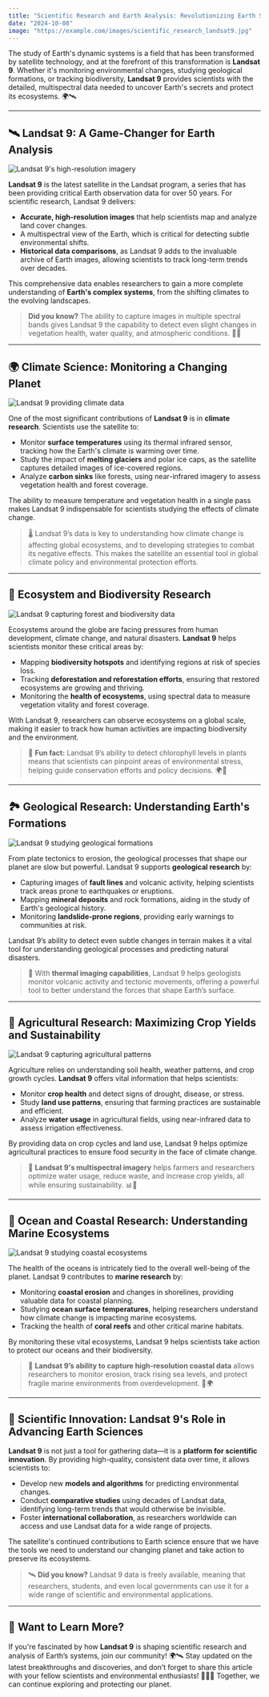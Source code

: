 ```yaml
---
title: "Scientific Research and Earth Analysis: Revolutionizing Earth Science with Landsat 9"
date: "2024-10-08"
image: "https://example.com/images/scientific_research_landsat9.jpg"
---
```


The study of Earth's dynamic systems is a field that has been transformed by satellite technology, and at the forefront of this transformation is **Landsat 9**. Whether it's monitoring environmental changes, studying geological formations, or tracking biodiversity, **Landsat 9** provides scientists with the detailed, multispectral data needed to uncover Earth's secrets and protect its ecosystems. 🌍🛰️

---

## 🛰️ **Landsat 9: A Game-Changer for Earth Analysis**

![Landsat 9's high-resolution imagery](https://example.com/images/landsat9_scientific_data.jpg)

**Landsat 9** is the latest satellite in the Landsat program, a series that has been providing critical Earth observation data for over 50 years. For scientific research, Landsat 9 delivers:

- **Accurate, high-resolution images** that help scientists map and analyze land cover changes.
- A multispectral view of the Earth, which is critical for detecting subtle environmental shifts.
- **Historical data comparisons**, as Landsat 9 adds to the invaluable archive of Earth images, allowing scientists to track long-term trends over decades.

This comprehensive data enables researchers to gain a more complete understanding of **Earth's complex systems**, from the shifting climates to the evolving landscapes.

> **Did you know?** The ability to capture images in multiple spectral bands gives Landsat 9 the capability to detect even slight changes in vegetation health, water quality, and atmospheric conditions. 🌿🌊

---

## 🌍 **Climate Science: Monitoring a Changing Planet**

![Landsat 9 providing climate data](https://example.com/images/landsat9_climate_data.jpg)

One of the most significant contributions of **Landsat 9** is in **climate research**. Scientists use the satellite to:

- Monitor **surface temperatures** using its thermal infrared sensor, tracking how the Earth's climate is warming over time.
- Study the impact of **melting glaciers** and polar ice caps, as the satellite captures detailed images of ice-covered regions.
- Analyze **carbon sinks** like forests, using near-infrared imagery to assess vegetation health and forest coverage.

The ability to measure temperature and vegetation health in a single pass makes Landsat 9 indispensable for scientists studying the effects of climate change.

> 🌡️ Landsat 9’s data is key to understanding how climate change is affecting global ecosystems, and to developing strategies to combat its negative effects. This makes the satellite an essential tool in global climate policy and environmental protection efforts.

---

## 🌱 **Ecosystem and Biodiversity Research**

![Landsat 9 capturing forest and biodiversity data](https://example.com/images/landsat9_ecosystem_biodiversity.jpg)

Ecosystems around the globe are facing pressures from human development, climate change, and natural disasters. **Landsat 9** helps scientists monitor these critical areas by:

- Mapping **biodiversity hotspots** and identifying regions at risk of species loss.
- Tracking **deforestation and reforestation efforts**, ensuring that restored ecosystems are growing and thriving.
- Monitoring the **health of ecosystems**, using spectral data to measure vegetation vitality and forest coverage.

With Landsat 9, researchers can observe ecosystems on a global scale, making it easier to track how human activities are impacting biodiversity and the environment.

> 🌱 **Fun fact:** Landsat 9’s ability to detect chlorophyll levels in plants means that scientists can pinpoint areas of environmental stress, helping guide conservation efforts and policy decisions. 🌍🌿

---

## 🏞️ **Geological Research: Understanding Earth's Formations**

![Landsat 9 studying geological formations](https://example.com/images/landsat9_geological_research.jpg)

From plate tectonics to erosion, the geological processes that shape our planet are slow but powerful. Landsat 9 supports **geological research** by:

- Capturing images of **fault lines** and volcanic activity, helping scientists track areas prone to earthquakes or eruptions.
- Mapping **mineral deposits** and rock formations, aiding in the study of Earth's geological history.
- Monitoring **landslide-prone regions**, providing early warnings to communities at risk.

Landsat 9’s ability to detect even subtle changes in terrain makes it a vital tool for understanding geological processes and predicting natural disasters.

> 🌋 With **thermal imaging capabilities**, Landsat 9 helps geologists monitor volcanic activity and tectonic movements, offering a powerful tool to better understand the forces that shape Earth’s surface.

---

## 🌾 **Agricultural Research: Maximizing Crop Yields and Sustainability**

![Landsat 9 capturing agricultural patterns](https://example.com/images/landsat9_agriculture.jpg)

Agriculture relies on understanding soil health, weather patterns, and crop growth cycles. **Landsat 9** offers vital information that helps scientists:

- Monitor **crop health** and detect signs of drought, disease, or stress.
- Study **land use patterns**, ensuring that farming practices are sustainable and efficient.
- Analyze **water usage** in agricultural fields, using near-infrared data to assess irrigation effectiveness.

By providing data on crop cycles and land use, Landsat 9 helps optimize agricultural practices to ensure food security in the face of climate change.

> 🌾 **Landsat 9's multispectral imagery** helps farmers and researchers optimize water usage, reduce waste, and increase crop yields, all while ensuring sustainability. 📊🌱

---

## 🌊 **Ocean and Coastal Research: Understanding Marine Ecosystems**

![Landsat 9 studying coastal ecosystems](https://example.com/images/landsat9_coastal_studies.jpg)

The health of the oceans is intricately tied to the overall well-being of the planet. Landsat 9 contributes to **marine research** by:

- Monitoring **coastal erosion** and changes in shorelines, providing valuable data for coastal planning.
- Studying **ocean surface temperatures**, helping researchers understand how climate change is impacting marine ecosystems.
- Tracking the health of **coral reefs** and other critical marine habitats.

By monitoring these vital ecosystems, Landsat 9 helps scientists take action to protect our oceans and their biodiversity.

> 🌊 **Landsat 9’s ability to capture high-resolution coastal data** allows researchers to monitor erosion, track rising sea levels, and protect fragile marine environments from overdevelopment. 🐠🌍

---

## 🔬 **Scientific Innovation: Landsat 9's Role in Advancing Earth Sciences**

**Landsat 9** is not just a tool for gathering data—it is a **platform for scientific innovation**. By providing high-quality, consistent data over time, it allows scientists to:

- Develop new **models and algorithms** for predicting environmental changes.
- Conduct **comparative studies** using decades of Landsat data, identifying long-term trends that would otherwise be invisible.
- Foster **international collaboration**, as researchers worldwide can access and use Landsat data for a wide range of projects.

The satellite's continued contributions to Earth science ensure that we have the tools we need to understand our changing planet and take action to preserve its ecosystems.

> 🛰️ **Did you know?** Landsat 9 data is freely available, meaning that researchers, students, and even local governments can use it for a wide range of scientific and environmental applications.

---

## 🚀 **Want to Learn More?**

If you're fascinated by how **Landsat 9** is shaping scientific research and analysis of Earth’s systems, join our community! 🌍🛰️ Stay updated on the latest breakthroughs and discoveries, and don’t forget to share this article with your fellow scientists and environmental enthusiasts! 🌿👩‍🔬 Together, we can continue exploring and protecting our planet.
